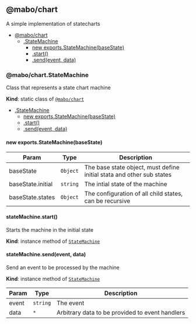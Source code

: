 <a name="module_@mabo/chart"></a>

## @mabo/chart
A simple implementation of statecharts


* [@mabo/chart](#module_@mabo/chart)
    * [.StateMachine](#module_@mabo/chart.StateMachine)
        * [new exports.StateMachine(baseState)](#new_module_@mabo/chart.StateMachine_new)
        * [.start()](#module_@mabo/chart.StateMachine+start)
        * [.send(event, data)](#module_@mabo/chart.StateMachine+send)

<a name="module_@mabo/chart.StateMachine"></a>

### @mabo/chart.StateMachine
Class that represents a state chart machine

**Kind**: static class of [<code>@mabo/chart</code>](#module_@mabo/chart)  

* [.StateMachine](#module_@mabo/chart.StateMachine)
    * [new exports.StateMachine(baseState)](#new_module_@mabo/chart.StateMachine_new)
    * [.start()](#module_@mabo/chart.StateMachine+start)
    * [.send(event, data)](#module_@mabo/chart.StateMachine+send)

<a name="new_module_@mabo/chart.StateMachine_new"></a>

#### new exports.StateMachine(baseState)

| Param | Type | Description |
| --- | --- | --- |
| baseState | <code>Object</code> | The base state object, must define initial stata and other sub states |
| baseState.initial | <code>string</code> | The intial state of the machine |
| baseState.states | <code>Object</code> | The configuration of all child states, can be recursive |

<a name="module_@mabo/chart.StateMachine+start"></a>

#### stateMachine.start()
Starts the machine in the initial state

**Kind**: instance method of [<code>StateMachine</code>](#module_@mabo/chart.StateMachine)  
<a name="module_@mabo/chart.StateMachine+send"></a>

#### stateMachine.send(event, data)
Send an event to be processed by the machine

**Kind**: instance method of [<code>StateMachine</code>](#module_@mabo/chart.StateMachine)  

| Param | Type | Description |
| --- | --- | --- |
| event | <code>string</code> | The event |
| data | <code>\*</code> | Arbitrary data to be provided to event handlers |

